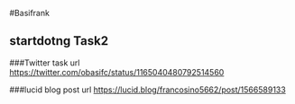 #Basifrank

## startdotng Task2


###Twitter task url
https://twitter.com/obasifc/status/1165040480792514560 

###lucid blog post url
https://lucid.blog/francosino5662/post/1566589133